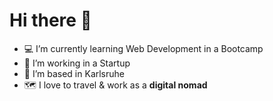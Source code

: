 # Hi there 👋
- 💻 I’m currently learning Web Development in a Bootcamp
- 🔭 I’m working in a Startup
- 📍 I’m based in Karlsruhe
- 🗺️ I love to travel & work as a **digital nomad**



<!--
**julie-luciana/julie-luciana** is a ✨ _special_ ✨ repository because its `README.md` (this file) appears on your GitHub profile.

Here are some ideas to get you started:

- 🔭 I’m currently working on ...
- 🌱 I’m currently learning ...
- 👯 I’m looking to collaborate on ...
- 🤔 I’m looking for help with ...
- 💬 Ask me about ...
- 📫 How to reach me: ...
- 😄 Pronouns: ...
- ⚡ Fun fact: ...
-->
